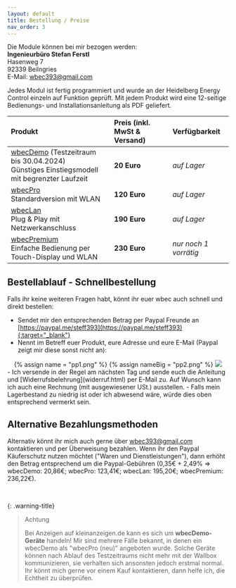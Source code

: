 ```yaml
---
layout: default
title: Bestellung / Preise
nav_order: 3
---
```


Die Module können bei mir bezogen werden:  
**Ingenieurbüro Stefan Ferstl**  
Hasenweg 7  
92339 Beilngries  
E-Mail: [wbec393@gmail.com](mailto:wbec393@gmail.com)

Jedes Modul ist fertig programmiert und wurde an der Heidelberg Energy Control einzeln auf Funktion geprüft. Mit jedem Produkt wird eine 12-seitige Bedienungs- und Installationsanleitung als PDF geliefert.  

|Produkt |Preis (inkl. MwSt & Versand) |Verfügbarkeit |
|:-------|:----------------------------|:-------------|
|[wbecDemo](products\wbecDemo.html) (Testzeitraum bis 30.04.2024) <br>Günstiges Einstiegsmodell mit begrenzter Laufzeit | **20 Euro** | *auf Lager* |
|[wbecPro](products\wbecPro.html) <br>Standardversion mit WLAN                              | **120 Euro** | *auf Lager* |
|[wbecLan](products\wbecLan.html) <br>Plug & Play mit Netzwerkanschluss                     | **190 Euro** | *auf Lager* |
|[wbecPremium](products\wbecPremium.html) <br>Einfache Bedienung per Touch-Display und WLAN | **230 Euro** | *nur noch 1 vorrätig* |

## Bestellablauf - Schnellbestellung
Falls ihr keine weiteren Fragen habt, könnt ihr euer wbec auch schnell und direkt bestellen:
- Sendet mir den entsprechenden Betrag per Paypal Freunde an [https://paypal.me/steff393](https://paypal.me/steff393){:target="_blank"}
- Nennt im Betreff euer Produkt, eure Adresse und eure E-Mail (Paypal zeigt mir diese sonst nicht an):
<center>
{% assign name    = "pp1.png" %}
{% assign nameBig = "pp2.png" %}
<a href="{{ site.url }}{{ site.imgUrl }}{{ nameBig }}"><img src="{{ site.url }}{{ site.imgUrl }}{{ name }}" width="{{ site.imgSize }}"></a>
</center>  
- Ich versende in der Regel am nächsten Tag und sende euch die Anleitung und [Widerrufsbelehrung](widerruf.html) per E-Mail zu. Auf Wunsch kann ich auch eine Rechnung (mit ausgewiesener USt.) ausstellen.
- Falls mein Lagerbestand zu niedrig ist oder ich abwesend wäre, würde dies oben entsprechend vermerkt sein. 

## Alternative Bezahlungsmethoden
Alternativ könnt ihr mich auch gerne über [wbec393@gmail.com](mailto:wbec393@gmail.com) kontaktieren und per Überweisung bezahlen. Wenn ihr den Paypal Käuferschutz nutzen möchtet ("Waren und Dienstleistungen"), dann erhöht den Betrag entsprechend um die Paypal-Gebühren (0,35€ + 2,49% => wbecDemo: 20,86€; wbecPro: 123,41€; wbecLan: 195,20€; wbecPremium: 236,22€).  

<br>

{: .warning-title}
> Achtung
> 
> Bei Anzeigen auf kleinanzeigen.de kann es sich um **wbecDemo-Geräte** handeln! Mir sind mehrere Fälle bekannt, in denen ein wbecDemo als "wbecPro (neu)" angeboten wurde. Solche Geräte können nach Ablauf des Testzeitraums nicht mehr mit der Wallbox kommunizieren, sie verhalten sich ansonsten jedoch erstmal normal.    
> Ihr könnt mich gerne vor einem Kauf kontaktieren, dann helfe ich, die Echtheit zu überprüfen.  
